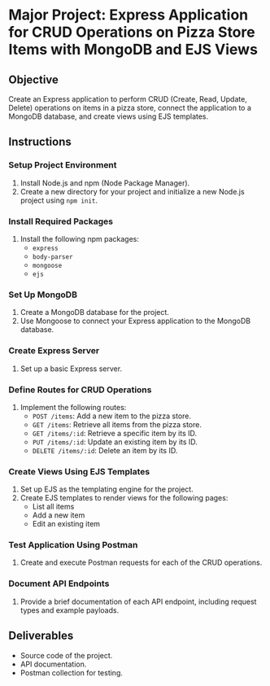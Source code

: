 # Major Project: Express Application for CRUD Operations on Pizza Store Items with MongoDB and EJS Views

## Objective
Create an Express application to perform CRUD (Create, Read, Update, Delete) operations on items in a pizza store, connect the application to a MongoDB database, and create views using EJS templates.

## Instructions

### Setup Project Environment
1. Install Node.js and npm (Node Package Manager).
2. Create a new directory for your project and initialize a new Node.js project using `npm init`.

### Install Required Packages
1. Install the following npm packages:
    - `express`
    - `body-parser`
    - `mongoose`
    - `ejs`

### Set Up MongoDB
1. Create a MongoDB database for the project.
2. Use Mongoose to connect your Express application to the MongoDB database.

### Create Express Server
1. Set up a basic Express server.

### Define Routes for CRUD Operations
1. Implement the following routes:
    - `POST /items`: Add a new item to the pizza store.
    - `GET /items`: Retrieve all items from the pizza store.
    - `GET /items/:id`: Retrieve a specific item by its ID.
    - `PUT /items/:id`: Update an existing item by its ID.
    - `DELETE /items/:id`: Delete an item by its ID.

### Create Views Using EJS Templates
1. Set up EJS as the templating engine for the project.
2. Create EJS templates to render views for the following pages:
    - List all items
    - Add a new item
    - Edit an existing item

### Test Application Using Postman
1. Create and execute Postman requests for each of the CRUD operations.

### Document API Endpoints
1. Provide a brief documentation of each API endpoint, including request types and example payloads.

## Deliverables
- Source code of the project.
- API documentation.
- Postman collection for testing.

